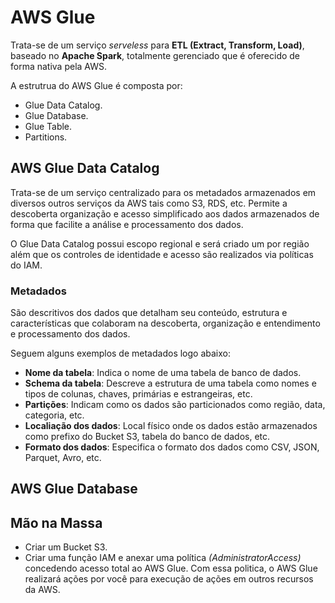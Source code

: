 # AWS Glue

Trata-se de um serviço *serveless* para **ETL (Extract, Transform, Load)**, baseado no **Apache Spark**, totalmente gerenciado que é oferecido de forma nativa pela AWS.

A estrutrua do AWS Glue é composta por:

- Glue Data Catalog.
- Glue Database.
- Glue Table.
- Partitions.

## AWS Glue Data Catalog

Trata-se de um serviço centralizado para os metadados armazenados em diversos outros serviços da AWS tais como S3, RDS, etc. Permite a descoberta organização e acesso simplificado aos dados armazenados de forma que facilite a análise e processamento dos dados.

O Glue Data Catalog possui escopo regional e será criado um por região além que os controles de identidade e acesso são realizados via políticas do IAM.

### Metadados

São descritivos dos dados que detalham seu conteúdo, estrutura e características que colaboram na descoberta, organização e entendimento e processamento dos dados.

Seguem alguns exemplos de metadados logo abaixo:

- **Nome da tabela**: Indica o nome de uma tabela de banco de dados.
- **Schema da tabela**: Descreve a estrutura de uma tabela como nomes e tipos de colunas, chaves, primárias e estrangeiras, etc.
- **Partições**: Indicam como os dados são particionados como região, data, categoria, etc.
- **Localiação dos dados**: Local físico onde os dados estão armazenados como prefixo do Bucket S3, tabela do banco de dados, etc.
- **Formato dos dados**: Especifica o formato dos dados como CSV, JSON, Parquet, Avro, etc.

## AWS Glue Database

## Mão na Massa

- Criar um Bucket S3.
- Criar uma função IAM e anexar uma política *(AdministratorAccess)* concedendo acesso total ao AWS Glue. Com essa politica, o AWS Glue realizará ações por você para execução de ações em outros recursos da AWS.